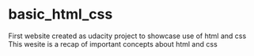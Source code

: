 # basic_html_css
First website created as udacity project to showcase use of html and css
This wesite is a recap of important concepts about html and css
